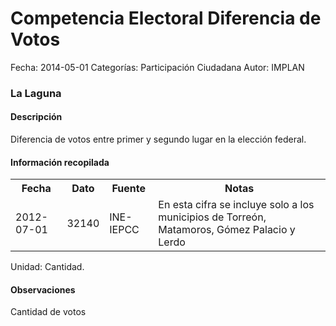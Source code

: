 Competencia Electoral Diferencia de Votos
=====

Fecha: 2014-05-01
Categorías: Participación Ciudadana
Autor: IMPLAN

### La Laguna

#### Descripción

Diferencia de votos entre primer y segundo lugar en la elección federal.

#### Información recopilada

<table class="table table-hover table-bordered">
  <tr><th>Fecha</th><th>Dato</th><th>Fuente</th><th>Notas</th></tr>
  <tr><td>2012-07-01</td><td>32140</td><td>INE-IEPCC</td><td>En esta cifra se incluye solo a los municipios de Torreón, Matamoros, Gómez Palacio y Lerdo</td></tr>
</table>

Unidad: Cantidad.

#### Observaciones

Cantidad de votos
